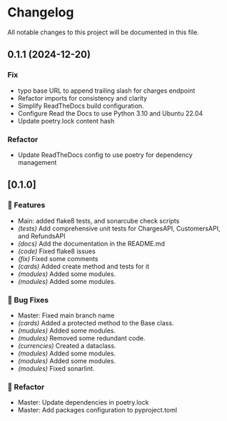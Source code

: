 # Changelog

All notable changes to this project will be documented in this file.

## 0.1.1 (2024-12-20)

### Fix

- typo base URL to append trailing slash for charges endpoint
- Refactor imports for consistency and clarity
- Simplify ReadTheDocs build configuration.
- Configure Read the Docs to use Python 3.10 and Ubuntu 22.04
- Update poetry.lock content hash

### Refactor

- Update ReadTheDocs config to use poetry for dependency management

## [0.1.0]

### 🚀 Features

- Main: added flake8 tests, and sonarcube check scripts
- *(tests)* Add comprehensive unit tests for ChargesAPI, CustomersAPI, and RefundsAPI
- *(docs)* Add the documentation in the README.md
- *(code)* Fixed flake8 issues
- *(fix)* Fixed some comments
- *(cards)* Added create method and tests for it
- *(modules)* Added some modules.
- *(modules)* Added some modules.

### 🐛 Bug Fixes

- Master: Fixed main branch name
- *(cards)* Added a protected method to the Base class.
- *(mudules)* Added some modules.
- *(mudules)* Removed some redundant code.
- *(currencies)* Created a dataclass.
- *(modules)* Added some modules.
- *(modules)* Added some modules.
- *(modules)* Fixed sonarlint.

### 🚜 Refactor

- Master: Update dependencies in poetry.lock
- Master: Add packages configuration to pyproject.toml

<!-- generated by git-cliff -->
